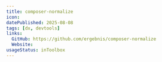 ```yaml
---
title: composer-normalize
icon:
datePublished: 2025-08-08
tags: [dx, devtools]
links:
  GitHub: https://github.com/ergebnis/composer-normalize
  Website: 
usageStatus: inToolbox
---
```

